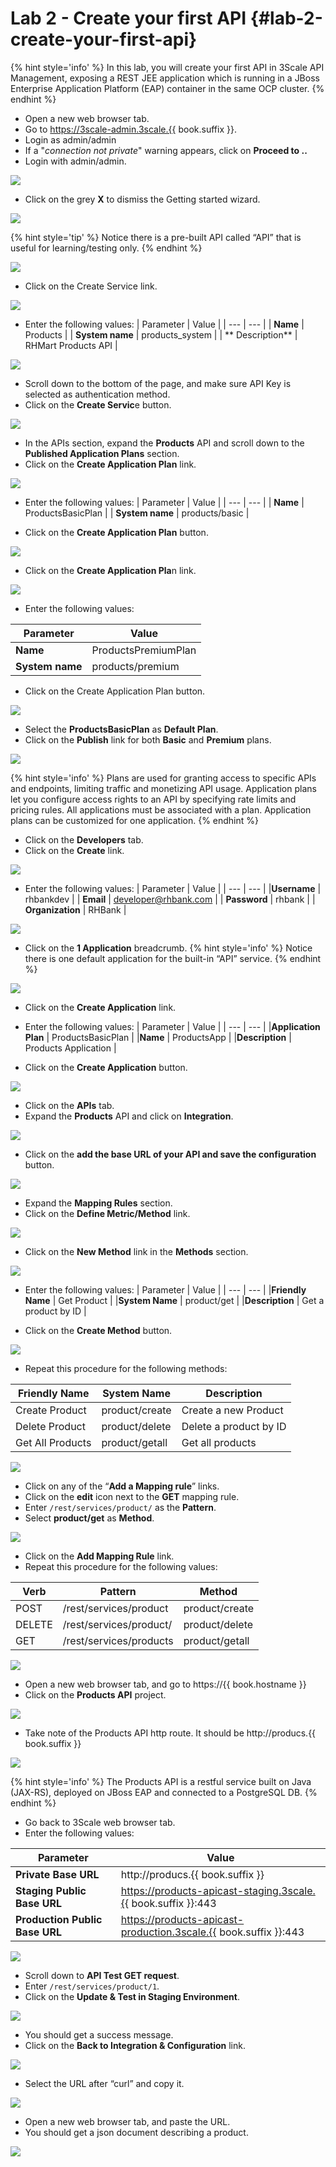 # Lab 2 - Create your first API {#lab-2-create-your-first-api}

{% hint style='info' %}
In this lab, you will create your first API in 3Scale API Management, exposing a REST JEE application which is running in a JBoss Enterprise Application Platform (EAP) container in the same OCP cluster.
{% endhint %}


* Open a new web browser tab.
* Go to https://3scale-admin.3scale.{{ book.suffix }}.
* Login as admin/admin
* If a "_connection not private_" warning appears, click on **Proceed to ..**
* Login with admin/admin.

![](images/image110.png)

* Click on the grey **X** to dismiss the Getting started wizard.

![](images/image65.png)

{% hint style='tip' %}
Notice there is a pre-built API called “API” that is useful for learning/testing only.
{% endhint %}


![](images/image43.png)

* Click on the Create Service link.

![](images/image17.png)

* Enter the following values:
| Parameter | Value |
| --- | --- |
| **Name** | Products |
| **System name** | products\_system |
| ** Description** | RHMart Products API |

![](images/image33.png)

* Scroll down to the bottom of the page, and make sure API Key is selected as authentication method.
* Click on the **Create Servic**e button.

![](images/image138.png)

* In the APIs section, expand the **Products** API and scroll down to the **Published Application Plans** section.
* Click on the **Create Application Plan** link.

![](images/image186.png)

* Enter the following values:
| Parameter | Value |
| --- | --- |
| **Name** | ProductsBasicPlan |
| **System name** | products/basic |


* Click on the **Create Application Plan** button.

![](images/image113.png)

* Click on the **Create Application Pla**n link.

![](images/image155.png)

* Enter the following values:

| Parameter | Value |
| --- | --- |
| **Name** | ProductsPremiumPlan |
| **System name** | products/premium |


* Click on the Create Application Plan button.

![](images/image98.png)

* Select the **ProductsBasicPlan** as **Default Plan**.
* Click on the **Publish** link for both **Basic** and **Premium** plans.

![](images/image12.png)

{% hint style='info' %}
Plans are used for granting access to specific APIs and endpoints, limiting traffic and monetizing API usage. Application plans let you configure access rights to an API by specifying rate limits and pricing rules. All applications must be associated with a plan. Application plans can be customized for one application.
{% endhint %}

* Click on the **Developers** tab.
* Click on the **Create** link.

![](images/image52.png)

* Enter the following values:
| Parameter | Value |
| --- | --- |
|**Username** | rhbankdev |
| **Email** | developer@rhbank.com |
| **Password** | rhbank |
| **Organization** | RHBank |


![](images/image38.png)

* Click on the **1 Application** breadcrumb.
{% hint style='info' %}
Notice there is one default application for the built-in “API” service.
{% endhint %}

![](images/image3.png)

* Click on the **Create Application** link.
* Enter the following values:
| Parameter | Value |
| --- | --- |
|**Application Plan** | ProductsBasicPlan |
|**Name** | ProductsApp |
|**Description** | Products Application |

 
* Click on the **Create Application** button.

![](images/image145.png)

* Click on the **APIs** tab.
* Expand the **Products** API and click on **Integration**.

![](images/image51.png)

* Click on the **add the base URL of your API and save the configuration** button.

![](images/image108.png)

* Expand the **Mapping Rules** section.
* Click on the **Define Metric/Method**  link.

![](images/image2.png)

* Click on the **New Method** link in the **Methods** section.

![](images/image49.png)

* Enter the following values:
| Parameter | Value |
| --- | --- |
|**Friendly Name** | Get Product |
|**System Name** | product/get |
|**Description** | Get a product by ID |


* Click on the **Create Method** button.

![](images/image123.png)

* Repeat this procedure for the following methods:

| Friendly Name | System Name | Description |
| --- | --- | --- |
| Create Product | product/create | Create a new Product |
| Delete Product | product/delete | Delete a product by ID |
| Get All Products | product/getall | Get all products |

![](images/image136.png)

* Click on any of the “**Add a Mapping rule**” links.
* Click on the **edit** icon next to the **GET** mapping rule.
* Enter `/rest/services/product/` as the **Pattern**.
* Select **product/get** as **Method**.

![](images/image117.png)

* Click on the **Add Mapping Rule** link.
* Repeat this procedure for the following values:

| Verb | Pattern | Method |
| --- | --- | --- |
| POST | /rest/services/product | product/create |
| DELETE | /rest/services/product/ | product/delete |
| GET | /rest/services/products | product/getall |

![](images/image85.png)

* Open a new web browser tab, and go to https://{{ book.hostname }}
* Click on the **Products API** project.

![](images/image163.png)
* Take note of the Products API http route. It should be http://producs.{{ book.suffix }}

![](images/image87.png)

{% hint style='info' %}
The Products API is a restful service built on Java \(JAX-RS\), deployed on JBoss EAP and connected to a PostgreSQL DB.
{% endhint %}

* Go back to 3Scale web browser tab.
* Enter the following values:

| Parameter | Value |
| --- | --- |
|**Private Base URL** | http://producs.{{ book.suffix }} |
|**Staging Public Base URL** | https://products-apicast-staging.3scale.{{ book.suffix }}:443|
|**Production Public Base URL** | https://products-apicast-production.3scale.{{ book.suffix }}:443|

![](images/image111.png)

* Scroll down to **API Test GET request**.
* Enter  `/rest/services/product/1`.
* Click on the **Update & Test in Staging Environment**.

![](images/image124.png)

* You should get a success message.
* Click on  the **Back to Integration & Configuration** link.

![](images/image69.png)

* Select the URL after “curl” and copy it.

![](images/image42.png)

* Open a new web browser tab, and paste the URL.
* You should get a json document describing a product.

![](images/image164.png)

